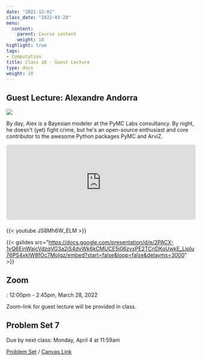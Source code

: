 ```yaml
---
date: "2021-12-01"
class_date: "2022-03-28"
menu:
  content:
    parent: Course content
    weight: 10
highlight: true
tags:
- Computation
title: Class 10 - Guest Lecture
type: docs
weight: 10
---
```


## Guest Lecture: Alexandre Andorra

![](https://media.captivate.fm/profile_picture/e50afbf8-32a9-4a2c-81f4-b2fbe83f323c/3b639641-8504-460f-b182-295e4b3b286a/dc3axvYyQBNf3oQF1cjIKOTL.png)

By day, Alex is a Bayesian modeler at the PyMC Labs consultancy. By night, he doesn't (yet) fight crime, but he's an open-source enthusiast and core contributor to the awesome Python packages PyMC and ArviZ.

<div style="width: 100%; height: 200px; margin-bottom: 20px; border-radius: 6px; overflow:hidden;"><iframe style="width: 100%; height: 200px;" frameborder="no" scrolling="no" seamless src="https://player.captivate.fm/episode/2e1d49e5-89f6-4d0d-8d21-9e796ff668bf"></iframe></div> 

{{< youtube JS8Mh6W_ELM >}}

{{< gslides src="https://docs.google.com/presentation/d/e/2PACX-1vQ6EjnWaicVdzqVG3a2iS4dvWk6kCMUCE5j06zyxPE2TCriDKoUwkE_LjpIu76PS4xkIW8fOc7MoIgz/embed?start=false&loop=false&delayms=3000" >}}

## Zoom

<a href="https://uncc.zoom.us/j/7987432903"><i class="fas fa-video fa-lg"></i></a>: 12:00pm - 2:45pm, March 28, 2022

Zoom-link for guest lecture will be provided in class.

## Problem Set 7

Due by next class: Monday, April 4 at 11:59am

<a href="https://dsba6010-spring2022.netlify.app/assignment/07-problem-set"><i class="fas fa-pencil-ruler fa-lg"></i>  Problem Set</a> / [Canvas Link](https://uncc.instructure.com/courses/171000/assignments/1467898)


